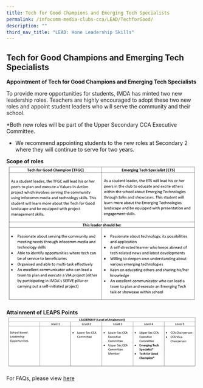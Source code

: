 ```yaml
---
title: Tech for Good Champions and Emerging Tech Specialists
permalink: /infocomm-media-clubs-cca/LEAD/TechforGood/
description: ""
third_nav_title: "LEAD: Hone Leadership Skills"
---
```

## **Tech for Good Champions and Emerging Tech Specialists**

**Appointment of Tech for Good Champions and Emerging Tech Specialists**

To provide more opportunities for students, IMDA has minted two new leadership roles. Teachers are highly encouraged to adopt these two new roles and appoint student leaders who will serve the community and their school. 


*Both new roles will be part of the Upper Secondary CCA Executive Committee. 
* We recommend appointing students to the new roles at Secondary 2 where they will continue to serve for two years. 

**Scope of roles**
![](/images/Icmclub/New%201.png)

**Attainment of LEAPS Points**
![](/images/Icmclub/New%202.png)

For FAQs, please view [here](https://go.gov.sg/lead-faqtechforgood)